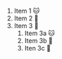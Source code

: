 1. Item 1 :cat:
2. Item 2 :dog:
3. Item 3 :apple: 
   1. Item 3a :cat:
   2. Item 3b :dog:
   3. Iten 3c :apple:
